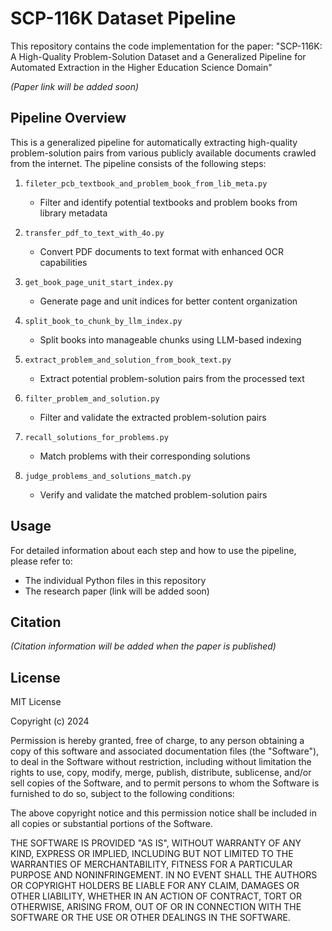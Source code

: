 # SCP-116K Dataset Pipeline

This repository contains the code implementation for the paper: "SCP-116K: A High-Quality Problem-Solution Dataset and a Generalized Pipeline for Automated Extraction in the Higher Education Science Domain"

*(Paper link will be added soon)*

## Pipeline Overview

This is a generalized pipeline for automatically extracting high-quality problem-solution pairs from various publicly available documents crawled from the internet. The pipeline consists of the following steps:

1. `fileter_pcb_textbook_and_problem_book_from_lib_meta.py`
   - Filter and identify potential textbooks and problem books from library metadata

2. `transfer_pdf_to_text_with_4o.py`
   - Convert PDF documents to text format with enhanced OCR capabilities

3. `get_book_page_unit_start_index.py`
   - Generate page and unit indices for better content organization

4. `split_book_to_chunk_by_llm_index.py`
   - Split books into manageable chunks using LLM-based indexing

5. `extract_problem_and_solution_from_book_text.py`
   - Extract potential problem-solution pairs from the processed text

6. `filter_problem_and_solution.py`
   - Filter and validate the extracted problem-solution pairs

7. `recall_solutions_for_problems.py`
   - Match problems with their corresponding solutions

8. `judge_problems_and_solutions_match.py`
   - Verify and validate the matched problem-solution pairs

## Usage

For detailed information about each step and how to use the pipeline, please refer to:
- The individual Python files in this repository
- The research paper (link will be added soon)

## Citation

*(Citation information will be added when the paper is published)*

## License

MIT License

Copyright (c) 2024

Permission is hereby granted, free of charge, to any person obtaining a copy
of this software and associated documentation files (the "Software"), to deal
in the Software without restriction, including without limitation the rights
to use, copy, modify, merge, publish, distribute, sublicense, and/or sell
copies of the Software, and to permit persons to whom the Software is
furnished to do so, subject to the following conditions:

The above copyright notice and this permission notice shall be included in all
copies or substantial portions of the Software.

THE SOFTWARE IS PROVIDED "AS IS", WITHOUT WARRANTY OF ANY KIND, EXPRESS OR
IMPLIED, INCLUDING BUT NOT LIMITED TO THE WARRANTIES OF MERCHANTABILITY,
FITNESS FOR A PARTICULAR PURPOSE AND NONINFRINGEMENT. IN NO EVENT SHALL THE
AUTHORS OR COPYRIGHT HOLDERS BE LIABLE FOR ANY CLAIM, DAMAGES OR OTHER
LIABILITY, WHETHER IN AN ACTION OF CONTRACT, TORT OR OTHERWISE, ARISING FROM,
OUT OF OR IN CONNECTION WITH THE SOFTWARE OR THE USE OR OTHER DEALINGS IN THE
SOFTWARE. 
